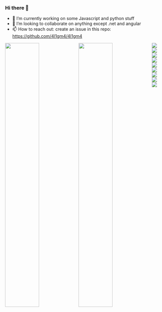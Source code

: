 ### Hi there 👋

- 🔭 I’m currently working on some Javascript and python stuff
- 👯 I’m looking to collaborate on anything except .net and angular
- 📫 How to reach out: create an issue in this repo: https://github.com/4l1gm4/4l1gm4

<img align="left" width="47%" src="https://github-readme-stats-sigma-five.vercel.app/api?username=4l1gm4&show_icons=true&theme=radical" />
<img align="left" width="47%" src="https://github-readme-stats-sigma-five.vercel.app/api/top-langs/?username=4l1gm4&layout=compact&count_private=true" />


<img align="left" src="https://img.shields.io/badge/javascript-%23323330.svg?style=for-the-badge&logo=javascript&logoColor=%23F7DF1E" />
<img align="left" src="https://shields.io/badge/TypeScript-3178C6?logo=TypeScript&logoColor=FFF&style=flat-square" />
<img align="left" src="https://img.shields.io/badge/node.js-6DA55F?style=for-the-badge&logo=node.js&logoColor=white" />
<img align="left" src="https://img.shields.io/badge/react-%2320232a.svg?style=for-the-badge&logo=react&logoColor=%2361DAFB"/>
<img align="left" src="https://img.shields.io/badge/Remix-000?logo=remix&logoColor=fff"/>
<img align="left" src="https://img.shields.io/badge/Python-FFD43B?style=for-the-badge&logo=python&logoColor=blue"/>
<img align="left" src="https://img.shields.io/badge/Amazon_AWS-FF9900?style=for-the-badge&logo=amazonaws&logoColor=white"/>
<img align="left" src="https://img.shields.io/badge/GraphQl-E10098?style=for-the-badge&logo=graphql&logoColor=white"/>
<img align="left" src="https://img.shields.io/badge/redis-%23DD0031.svg?&style=for-the-badge&logo=redis&logoColor=white"/>
